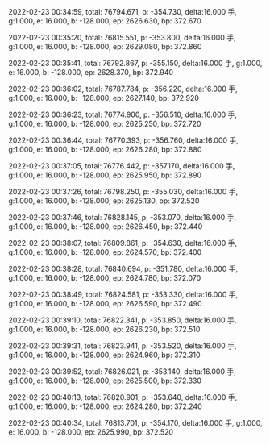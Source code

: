 2022-02-23 00:34:59, total: 76794.671, p: -354.730, delta:16.000 手, g:1.000, e: 16.000, b: -128.000, ep: 2626.630, bp: 372.670

2022-02-23 00:35:20, total: 76815.551, p: -353.800, delta:16.000 手, g:1.000, e: 16.000, b: -128.000, ep: 2629.080, bp: 372.860

2022-02-23 00:35:41, total: 76792.867, p: -355.150, delta:16.000 手, g:1.000, e: 16.000, b: -128.000, ep: 2628.370, bp: 372.940

2022-02-23 00:36:02, total: 76787.784, p: -356.220, delta:16.000 手, g:1.000, e: 16.000, b: -128.000, ep: 2627.140, bp: 372.920

2022-02-23 00:36:23, total: 76774.900, p: -356.510, delta:16.000 手, g:1.000, e: 16.000, b: -128.000, ep: 2625.250, bp: 372.720

2022-02-23 00:36:44, total: 76770.393, p: -356.760, delta:16.000 手, g:1.000, e: 16.000, b: -128.000, ep: 2626.280, bp: 372.880

2022-02-23 00:37:05, total: 76776.442, p: -357.170, delta:16.000 手, g:1.000, e: 16.000, b: -128.000, ep: 2625.950, bp: 372.890

2022-02-23 00:37:26, total: 76798.250, p: -355.030, delta:16.000 手, g:1.000, e: 16.000, b: -128.000, ep: 2625.130, bp: 372.520

2022-02-23 00:37:46, total: 76828.145, p: -353.070, delta:16.000 手, g:1.000, e: 16.000, b: -128.000, ep: 2626.450, bp: 372.440

2022-02-23 00:38:07, total: 76809.861, p: -354.630, delta:16.000 手, g:1.000, e: 16.000, b: -128.000, ep: 2624.570, bp: 372.400

2022-02-23 00:38:28, total: 76840.694, p: -351.780, delta:16.000 手, g:1.000, e: 16.000, b: -128.000, ep: 2624.780, bp: 372.070

2022-02-23 00:38:49, total: 76824.581, p: -353.330, delta:16.000 手, g:1.000, e: 16.000, b: -128.000, ep: 2626.590, bp: 372.490

2022-02-23 00:39:10, total: 76822.341, p: -353.850, delta:16.000 手, g:1.000, e: 16.000, b: -128.000, ep: 2626.230, bp: 372.510

2022-02-23 00:39:31, total: 76823.941, p: -353.520, delta:16.000 手, g:1.000, e: 16.000, b: -128.000, ep: 2624.960, bp: 372.310

2022-02-23 00:39:52, total: 76826.021, p: -353.140, delta:16.000 手, g:1.000, e: 16.000, b: -128.000, ep: 2625.500, bp: 372.330

2022-02-23 00:40:13, total: 76820.901, p: -353.640, delta:16.000 手, g:1.000, e: 16.000, b: -128.000, ep: 2624.280, bp: 372.240

2022-02-23 00:40:34, total: 76813.701, p: -354.170, delta:16.000 手, g:1.000, e: 16.000, b: -128.000, ep: 2625.990, bp: 372.520